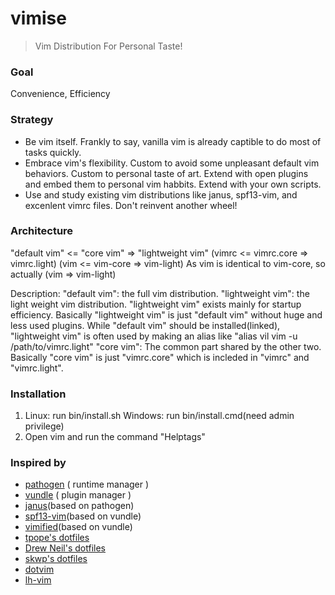 vimise
========

> Vim Distribution For Personal Taste!

### Goal
Convenience, Efficiency

### Strategy
 * Be vim itself.
     Frankly to say, vanilla vim is already captible to do most of tasks quickly.
 * Embrace vim's flexibility.
     Custom to avoid some unpleasant default vim behaviors.
     Custom to personal taste of art.
     Extend with open plugins and embed them to personal vim habbits.
     Extend with your own scripts.
 * Use and study existing vim distributions like janus, spf13-vim, and excenlent vimrc files.
     Don't reinvent another wheel!

### Architecture
"default vim" <= "core vim" => "lightweight vim"
(vimrc <= vimrc.core => vimrc.light)
(vim <= vim-core => vim-light)
As vim is identical to vim-core, so actually (vim => vim-light)

Description:
"default vim": the full vim distribution.
"lightweight vim": the light weight vim distribution. "lightweight vim" exists
    mainly for startup efficiency.  Basically "lightweight vim" is just "default
    vim" without huge and less used plugins.  While "default vim" should be
    installed(linked), "lightweight vim" is often used by making an alias like
    "alias vil vim -u /path/to/vimrc.light"
"core vim": The common part shared by the other two. Basically "core vim" is
    just "vimrc.core" which is incleded in "vimrc" and "vimrc.light".
    
### Installation
1. Linux: run bin/install.sh
   Windows: run bin/install.cmd(need admin privilege)
2. Open vim and run the command "Helptags"

### Inspired by
 * [pathogen](https://github.com/tpope/vim-pathogen) ( runtime manager )
 * [vundle](https://github.com/gmarik/vundle) ( plugin manager )
 * [janus](https://github.com/carlhuda/janus)(based on pathogen)
 * [spf13-vim](https://github.com/spf13/spf13-vim)(based on vundle)
 * [vimified](https://github.com/zaiste/vimified)(based on vundle)
 * [tpope's dotfiles](https://github.com/tpope/tpope)
 * [Drew Neil's dotfiles](https://github.com/nelstrom/dotfiles)
 * [skwp's dotfiles](https://github.com/skwp/dotfiles)
 * [dotvim](https://github.com/astrails/dotvim)
 * [lh-vim](http://code.google.com/p/lh-vim/)
